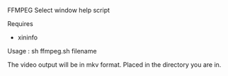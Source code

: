 FFMPEG Select window help script

Requires 
* xininfo 


Usage : 
sh ffmpeg.sh filename 

The video output will be in mkv format. Placed in the directory you are in. 
